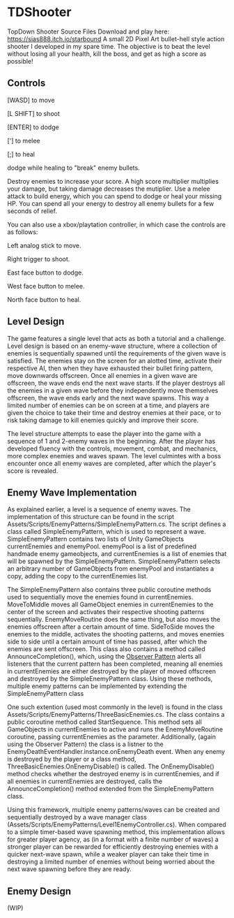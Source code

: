 # TDShooter
TopDown Shooter Source Files
Download and play here: https://sias888.itch.io/starbound
A small 2D Pixel Art bullet-hell style action shooter I developed in my spare time. The objective is to beat the level without losing all your health, kill the boss, and get as high a score as possible!

## Controls

[WASD] to move

[L SHIFT] to shoot

[ENTER] to dodge

['] to melee

[;] to heal

dodge while healing to "break" enemy bullets.

Destroy enemies to increase your score. A high score multiplier multiplies your damage, but taking damage decreases the mutiplier. Use a melee attack to build energy, which you can spend to dodge or heal your missing HP. You can spend all your energy to destroy all enemy bullets for a few seconds of relief.


You can also use a xbox/playtation controller, in which case the controls are as follows:

Left analog stick to move.

Right trigger to shoot.

East face button to dodge.

West face button to melee.

North face button to heal.

## Level Design

The game features a single level that acts as both a tutorial and a challenge. Level design is based on an enemy-wave structure, where a collection of enemies is sequentially spawned until the requirements of the given wave is satisfied. The enemies stay on the screen for an alotted time, activate their respective AI, then when they have exhausted their bullet firing pattern, move downwards offscreen. Once all enemies in a given wave are offscreen, the wave ends end the next wave starts. If the player destroys all the enemies in a given wave before they independently move themselves offscreen, the wave ends early and the next wave spawns. This way a limited number of enemies can be on screen at a time, and players are given the choice to take their time and destroy enemies at their pace, or to risk taking damage to kill enemies quickly and improve their score.

The level structure attempts to ease the player into the game with a sequence of 1 and 2-enemy waves in the beginning. After the player has developed fluency with the controls, movement, combat, and mechanics, more complex enemies and waves spawn. The level culmintes with a boss encounter once all enemy waves are completed, after which the player's score is revealed.

## Enemy Wave Implementation

As explained earlier, a level is a sequence of enemy waves. The implementation of this structure can be found in the script Assets/Scripts/EnemyPatterns/SimpleEnemyPattern.cs. The script defines a class called SimpleEnemyPattern, which is used to represent a wave. SimpleEnemyPattern contains two lists of Unity GameObjects currentEnemies and enemyPool. enemyPool is a list of predefined handmade enemy gameobjects, and currentEnemies is a list of enemies that will be spawned by the SimpleEnemyPattern. SimpleEnemyPattern selects an arbitrary number of GameObjects from enemyPool and instantiates a copy, adding the copy to the currentEnemies list.

The SimpleEnemyPattern also contains three public coroutine methods used to sequentially move the enemies found in currentEnemies. MoveToMiddle moves all GameObject enemies in currentEnemies to the center of the screen and activates their respective shooting patterns sequentially. EnemyMoveRoutine does the same thing, but also moves the enemies offscreen after a certain amount of time. SideToSide moves the enemies to the middle, activates the shooting patterns, and moves enemies side to side until a certain amount of time has passed, after which the enemies are sent offscreen. This class also contains a method called AnnounceCompletion(), which, using the [Observer Pattern]([url](https://en.wikipedia.org/wiki/Observer_pattern)) alerts all listeners that the current pattern has been completed, meaning all enemies in currentEnemies are either destroyed by the player of moved offscreen and destroyed by the SimpleEnemyPattern class. Using these methods, multiple enemy patterns can be implemented by extending the SimpleEnemyPattern class

One such extention (used most commonly in the level) is found in the class Assets/Scripts/EnemyPatterns/ThreeBasicEnemies.cs. The class contains a public coroutine method called StartSequence. This method sets all GameObjects in currentEnemies to active and runs the EnemyMoveRoutine coroutine, passing currentEnemies as the parameter. Additionally, (again using the Observer Pattern) the class is a listner to the EnemyDeathEventHandler.instance.onEnemyDeath event. When any enemy is destroyed by the player or a class method, ThreeBasicEnemies.OnEnemyDisable() is called. The OnEnemyDisable() method checks whether the destroyed enemy is in currentEnemies, and if all enemies in currentEnemies are destroyed, calls the AnnounceCompletion() method extended from the SimpleEnemyPattern class.

Using this framework, multiple enemy patterns/waves can be created and sequentially destroyed by a wave manager class (Assets/Scripts/EnemyPatterns/Level1EnemyController.cs). When compared to a simple timer-based wave spawning method, this implementation allows for greater player agency, as (in a format with a finite number of waves) a stronger player can be rewarded for efficiently destroying enemies with a quicker next-wave spawn, while a weaker player can take their time in destroying a limited number of enemies without being worried about the next wave spawning before they are ready.

## Enemy Design

(WIP)

